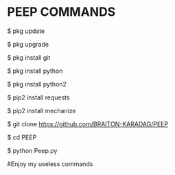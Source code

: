 # PEEP COMMANDS 

$ pkg update

$ pkg upgrade

$ pkg install git 

$ pkg install python

$ pkg install python2

$ pip2 install requests

$ pip2 install mechanize 

$ git clone https://github.com/BRAITON-KARADAG/PEEP

$ cd PEEP

$ python Peep.py

#Enjoy my useless commands 
